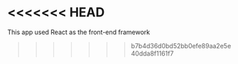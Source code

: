 <<<<<<< HEAD
=======
This app used React as the front-end framework
>>>>>>> b7b4d36d0bd52bb0efe89aa2e5e40dda8f1161f7
